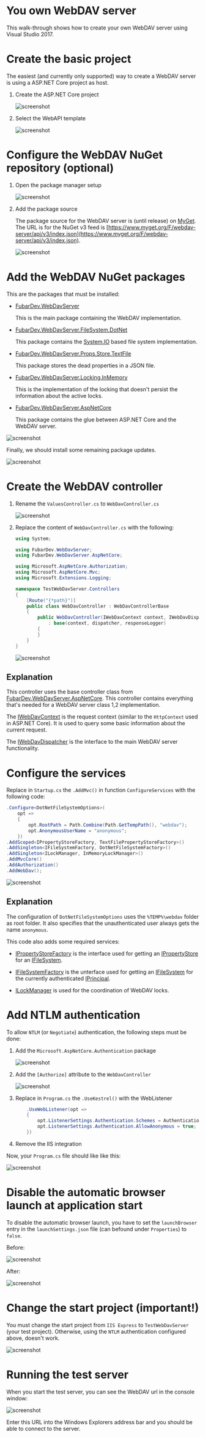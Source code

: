 # You own WebDAV server

This walk-through shows how to create your own WebDAV server using Visual Studio 2017.

# Create the basic project

The easiest (and currently only supported) way to create a WebDAV server
is using a ASP.NET Core project as host.

1. Create the ASP.NET Core project

   ![screenshot](~/images/walk-through/01-create-project.png)

2. Select the WebAPI template

   ![screenshot](~/images/walk-through/02-select-webapi.png)

# Configure the WebDAV NuGet repository (optional)

1. Open the package manager setup

   ![screenshot](~/images/walk-through/03-package-manager-setup.png)

2. Add the package source

   The package source for the WebDAV server is (until release) on [MyGet](https://www.myget.org/feed/Packages/webdav-server). The URL is for the NuGet v3 feed is [https://www.myget.org/F/webdav-server/api/v3/index.json](https://www.myget.org/F/webdav-server/api/v3/index.json).

   ![screenshot](~/images/walk-through/03-webdav-server-nuget-repository.png)

# Add the WebDAV NuGet packages

This are the packages that must be installed:

* [FubarDev.WebDavServer](https://www.myget.org/feed/webdav-server/package/nuget/FubarDev.WebDavServer)

   This is the main package containing the WebDAV implementation.

* [FubarDev.WebDavServer.FileSystem.DotNet](https://www.myget.org/feed/webdav-server/package/nuget/FubarDev.WebDavServer.FileSystem.DotNet)

   This package contains the [System.IO](xref:System.IO) based file system implementation.

* [FubarDev.WebDavServer.Props.Store.TextFile](https://www.myget.org/feed/webdav-server/package/nuget/FubarDev.WebDavServer.Props.Store.TextFile)

   This package stores the dead properties in a JSON file.

* [FubarDev.WebDavServer.Locking.InMemory](https://www.myget.org/feed/webdav-server/package/nuget/FubarDev.WebDavServer.Locking.InMemory)

   This is the implementation of the locking that doesn't persist the information about the active locks.

* [FubarDev.WebDavServer.AspNetCore](https://www.myget.org/feed/webdav-server/package/nuget/FubarDev.WebDavServer.AspNetCore)

   This package contains the glue between ASP.NET Core and the WebDAV server.

![screenshot](~/images/walk-through/04-packages.png)

Finally, we should install some remaining package updates.

![screenshot](~/images/walk-through/05-update-packages.png)

# Create the WebDAV controller

1. Rename the `ValuesController.cs` to `WebDavController.cs`

   ![screenshot](~/images/walk-through/06-rename-controller.png)

2. Replace the content of `WebDavController.cs` with the following:

    ```csharp
    using System;

    using FubarDev.WebDavServer;
    using FubarDev.WebDavServer.AspNetCore;

    using Microsoft.AspNetCore.Authorization;
    using Microsoft.AspNetCore.Mvc;
    using Microsoft.Extensions.Logging;

    namespace TestWebDavServer.Controllers
    {
        [Route("{*path}")]
        public class WebDavController : WebDavControllerBase
        {
            public WebDavController(IWebDavContext context, IWebDavDispatcher dispatcher, ILogger<WebDavIndirectResult> responseLogger = null)
                : base(context, dispatcher, responseLogger)
            {
            }
        }
    }
    ```

    ![screenshot](~/images/walk-through/07-modify-controller.png)

## Explanation

This controller uses the base controller class from [FubarDev.WebDavServer.AspNetCore](xref:FubarDev.WebDavServer.AspNetCore). This
controller contains everything that's needed for a WebDAV server class 1,2 implementation.

The [IWebDavContext](xref:FubarDev.WebDavServer.IWebDavContext) is the request context (similar to the `HttpContext` used in ASP.NET Core). It is used to query some basic information about the current request.

The [IWebDavDispatcher](xref:FubarDev.WebDavServer.IWebDavDispatcher) is the interface to the main WebDAV server functionality.

# Configure the services

Replace in `Startup.cs` the `.AddMvc()` in function `ConfigureServices` with the following code:

```csharp
.Configure<DotNetFileSystemOptions>(
    opt =>
    {
        opt.RootPath = Path.Combine(Path.GetTempPath(), "webdav");
        opt.AnonymousUserName = "anonymous";
    })
.AddScoped<IPropertyStoreFactory, TextFilePropertyStoreFactory>()
.AddSingleton<IFileSystemFactory, DotNetFileSystemFactory>()
.AddSingleton<ILockManager, InMemoryLockManager>()
.AddMvcCore()
.AddAuthorization()
.AddWebDav();
```

![screenshot](~/images/walk-through/09-after-replace.png)

## Explanation

The configuration of `DotNetFileSystemOptions` uses the `%TEMP%\webdav` folder as root folder. It also specifies that the unauthenticated user always gets the name `anonymous`.

This code also adds some required services:

* [IPropertyStoreFactory](xref:FubarDev.WebDavServer.Props.Store.IPropertyStoreFactory) is the interface used for getting an [IPropertyStore](xref:FubarDev.WebDavServer.Props.Store.IPropertyStore) for an [IFileSystem](xref:FubarDev.WebDavServer.FileSystem.IFileSystem).

* [IFileSystemFactory](xref:FubarDev.WebDavServer.FileSystem.IFileSystemFactory) is the unterface used for getting an [IFileSystem](xref:FubarDev.WebDavServer.FileSystem.IFileSystem) for the currently authenticated [IPrincipal](xref:System.Security.Principal.IPrincipal).

* [ILockManager](xref:FubarDev.WebDavServer.Locking.ILockManager) is used for the coordination of WebDAV locks.

# Add NTLM authentication

To allow `NTLM` (or `Negotiate`) authentication, the following steps must be done:

1. Add the `Microsoft.AspNetCore.Authentication` package

   ![screenshot](~/images/walk-through/08-add-auth-package.png)

2. Add the `[Authorize]` attribute to the `WebDavController`

   ![screenshot](~/images/walk-through/10-add-authorize-controller-attribute.png)

3. Replace in `Program.cs` the `.UseKestrel()` with the WebListener

    ```csharp
        .UseWebListener(opt =>
        {
            opt.ListenerSettings.Authentication.Schemes = AuthenticationSchemes.NTLM;
            opt.ListenerSettings.Authentication.AllowAnonymous = true;
        })
    ```

4. Remove the IIS integration

Now, your `Program.cs` file should like like this:

![screenshot](~/images/walk-through/10-remove-iis-integration.png)

# Disable the automatic browser launch at application start

To disable the automatic browser launch, you have to set the `launchBrowser` entry in the `launchSettings.json` file (can befound under `Properties`) to `false`.

Before:

![screenshot](~/images/walk-through/11-before-browser-disable.png)

After:

![screenshot](~/images/walk-through/11-after-browser-disable.png)

# Change the start project (**important!**)

You must change the start project from `IIS Express` to `TestWebDavServer` (your test project). Otherwise, using the `NTLM` authentication configured above, doesn't work.

![screenshot](~/images/walk-through/12-start-server.png)

# Running the test server

When you start the test server, you can see the WebDAV url in the console window:

![screenshot](~/images/walk-through/13-use-explorer-with-url.png)

Enter this URL into the Windows Explorers address bar and you should be able to connect to the server.

